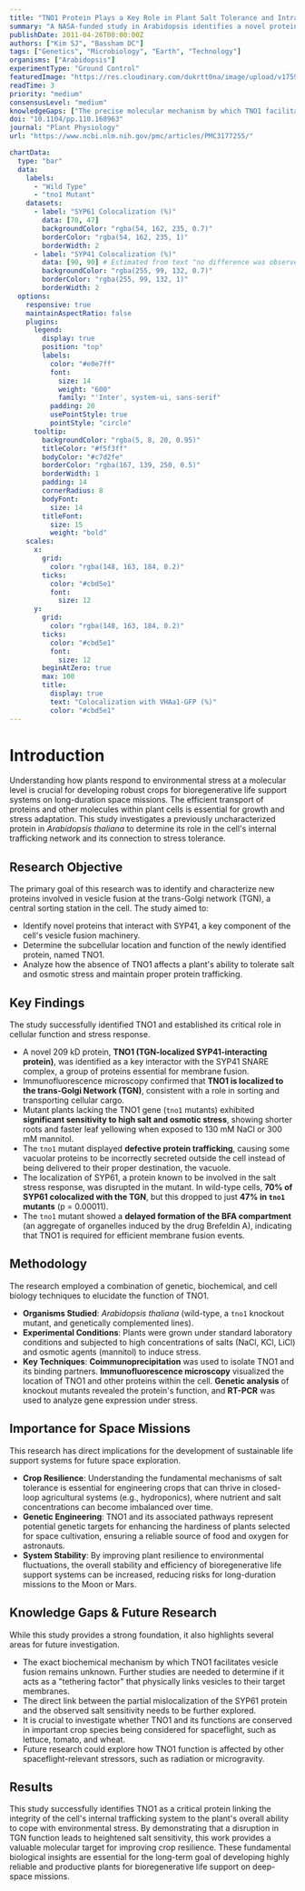 ```yaml
---
title: "TNO1 Protein Plays a Key Role in Plant Salt Tolerance and Intracellular Trafficking"
summary: "A NASA-funded study in Arabidopsis identifies a novel protein, TNO1, as a critical component for proper intracellular protein transport and tolerance to salt and osmotic stress. The findings reveal a key link between the cell's trafficking machinery and its ability to withstand environmental challenges, offering new targets for engineering resilient crops for space missions."
publishDate: 2011-04-26T00:00:00Z
authors: ["Kim SJ", "Bassham DC"]
tags: ["Genetics", "Microbiology", "Earth", "Technology"]
organisms: ["Arabidopsis"]
experimentType: "Ground Control"
featuredImage: "https://res.cloudinary.com/dukrtt0na/image/upload/v1759679420/zyulqkzciayaoimcwhem.jpg"
readTime: 3
priority: "medium"
consensusLevel: "medium"
knowledgeGaps: ["The precise molecular mechanism by which TNO1 facilitates vesicle fusion", "Whether TNO1 functions as a vesicle-tethering factor", "How SYP61 mislocalization directly causes salt sensitivity", "Conservation of the TNO1 pathway in space-faring crop species"]
doi: "10.1104/pp.110.168963"
journal: "Plant Physiology"
url: "https://www.ncbi.nlm.nih.gov/pmc/articles/PMC3177255/"

chartData:
  type: "bar"
  data:
    labels:
      - "Wild Type"
      - "tno1 Mutant"
    datasets:
      - label: "SYP61 Colocalization (%)"
        data: [70, 47]
        backgroundColor: "rgba(54, 162, 235, 0.7)"
        borderColor: "rgba(54, 162, 235, 1)"
        borderWidth: 2
      - label: "SYP41 Colocalization (%)"
        data: [90, 90] # Estimated from text "no difference was observed" and typical TGN localization
        backgroundColor: "rgba(255, 99, 132, 0.7)"
        borderColor: "rgba(255, 99, 132, 1)"
        borderWidth: 2
  options:
    responsive: true
    maintainAspectRatio: false
    plugins:
      legend:
        display: true
        position: "top"
        labels:
          color: "#e0e7ff"
          font:
            size: 14
            weight: "600"
            family: "'Inter', system-ui, sans-serif"
          padding: 20
          usePointStyle: true
          pointStyle: "circle"
      tooltip:
        backgroundColor: "rgba(5, 8, 20, 0.95)"
        titleColor: "#f5f3ff"
        bodyColor: "#c7d2fe"
        borderColor: "rgba(167, 139, 250, 0.5)"
        borderWidth: 1
        padding: 14
        cornerRadius: 8
        bodyFont:
          size: 14
        titleFont:
          size: 15
          weight: "bold"
    scales:
      x:
        grid:
          color: "rgba(148, 163, 184, 0.2)"
        ticks:
          color: "#cbd5e1"
          font:
            size: 12
      y:
        grid:
          color: "rgba(148, 163, 184, 0.2)"
        ticks:
          color: "#cbd5e1"
          font:
            size: 12
        beginAtZero: true
        max: 100
        title:
          display: true
          text: "Colocalization with VHAa1-GFP (%)"
          color: "#cbd5e1"
---
```

# Introduction
Understanding how plants respond to environmental stress at a molecular level is crucial for developing robust crops for bioregenerative life support systems on long-duration space missions. The efficient transport of proteins and other molecules within plant cells is essential for growth and stress adaptation. This study investigates a previously uncharacterized protein in *Arabidopsis thaliana* to determine its role in the cell's internal trafficking network and its connection to stress tolerance.

## Research Objective
The primary goal of this research was to identify and characterize new proteins involved in vesicle fusion at the trans-Golgi network (TGN), a central sorting station in the cell. The study aimed to:
- Identify novel proteins that interact with SYP41, a key component of the cell's vesicle fusion machinery.
- Determine the subcellular location and function of the newly identified protein, named TNO1.
- Analyze how the absence of TNO1 affects a plant's ability to tolerate salt and osmotic stress and maintain proper protein trafficking.

## Key Findings
The study successfully identified TNO1 and established its critical role in cellular function and stress response.
- A novel 209 kD protein, **TNO1 (TGN-localized SYP41-interacting protein)**, was identified as a key interactor with the SYP41 SNARE complex, a group of proteins essential for membrane fusion.
- Immunofluorescence microscopy confirmed that **TNO1 is localized to the trans-Golgi Network (TGN)**, consistent with a role in sorting and transporting cellular cargo.
- Mutant plants lacking the TNO1 gene (`tno1` mutants) exhibited **significant sensitivity to high salt and osmotic stress**, showing shorter roots and faster leaf yellowing when exposed to 130 mM NaCl or 300 mM mannitol.
- The `tno1` mutant displayed **defective protein trafficking**, causing some vacuolar proteins to be incorrectly secreted outside the cell instead of being delivered to their proper destination, the vacuole.
- The localization of SYP61, a protein known to be involved in the salt stress response, was disrupted in the mutant. In wild-type cells, **70% of SYP61 colocalized with the TGN**, but this dropped to just **47% in `tno1` mutants** (p = 0.00011).
- The `tno1` mutant showed a **delayed formation of the BFA compartment** (an aggregate of organelles induced by the drug Brefeldin A), indicating that TNO1 is required for efficient membrane fusion events.

## Methodology
The research employed a combination of genetic, biochemical, and cell biology techniques to elucidate the function of TNO1.
- **Organisms Studied**: *Arabidopsis thaliana* (wild-type, a `tno1` knockout mutant, and genetically complemented lines).
- **Experimental Conditions**: Plants were grown under standard laboratory conditions and subjected to high concentrations of salts (NaCl, KCl, LiCl) and osmotic agents (mannitol) to induce stress.
- **Key Techniques**: **Coimmunoprecipitation** was used to isolate TNO1 and its binding partners. **Immunofluorescence microscopy** visualized the location of TNO1 and other proteins within the cell. **Genetic analysis** of knockout mutants revealed the protein's function, and **RT-PCR** was used to analyze gene expression under stress.

## Importance for Space Missions
This research has direct implications for the development of sustainable life support systems for future space exploration.
- **Crop Resilience**: Understanding the fundamental mechanisms of salt tolerance is essential for engineering crops that can thrive in closed-loop agricultural systems (e.g., hydroponics), where nutrient and salt concentrations can become imbalanced over time.
- **Genetic Engineering**: TNO1 and its associated pathways represent potential genetic targets for enhancing the hardiness of plants selected for space cultivation, ensuring a reliable source of food and oxygen for astronauts.
- **System Stability**: By improving plant resilience to environmental fluctuations, the overall stability and efficiency of bioregenerative life support systems can be increased, reducing risks for long-duration missions to the Moon or Mars.

## Knowledge Gaps & Future Research
While this study provides a strong foundation, it also highlights several areas for future investigation.
- The exact biochemical mechanism by which TNO1 facilitates vesicle fusion remains unknown. Further studies are needed to determine if it acts as a "tethering factor" that physically links vesicles to their target membranes.
- The direct link between the partial mislocalization of the SYP61 protein and the observed salt sensitivity needs to be further explored.
- It is crucial to investigate whether TNO1 and its functions are conserved in important crop species being considered for spaceflight, such as lettuce, tomato, and wheat.
- Future research could explore how TNO1 function is affected by other spaceflight-relevant stressors, such as radiation or microgravity.

## Results
This study successfully identifies TNO1 as a critical protein linking the integrity of the cell's internal trafficking system to the plant's overall ability to cope with environmental stress. By demonstrating that a disruption in TGN function leads to heightened salt sensitivity, this work provides a valuable molecular target for improving crop resilience. These fundamental biological insights are essential for the long-term goal of developing highly reliable and productive plants for bioregenerative life support on deep-space missions.